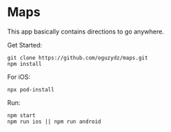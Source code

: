 
# Maps
This app basically contains directions to go anywhere. 

Get Started:

    git clone https://github.com/oguzydz/maps.git
    npm install
For iOS:

	npx pod-install 
    
    
Run:

    npm start
    npm run ios || npm run android
    
